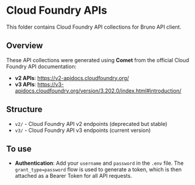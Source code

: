 # Cloud Foundry APIs

This folder contains Cloud Foundry API collections for Bruno API client.

## Overview

These API collections were generated using **Comet** from the official Cloud Foundry API documentation:

- **v2 APIs**: https://v2-apidocs.cloudfoundry.org/
- **v3 APIs**: https://v3-apidocs.cloudfoundry.org/version/3.202.0/index.html#introduction/

## Structure

- `v2/` - Cloud Foundry API v2 endpoints (deprecated but stable)
- `v3/` - Cloud Foundry API v3 endpoints (current version)

## To use

- **Authentication**: Add your `username` and `password` in the `.env` file. The `grant_type=password` flow is used to generate a token, which is then attached as a Bearer Token for all API requests.
